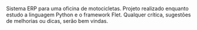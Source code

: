 Sistema ERP para uma oficina de motocicletas.
Projeto realizado enquanto estudo a linguagem Python e o framework Flet.
Qualquer crítica, sugestões de melhorias ou dicas, serão bem vindas.



